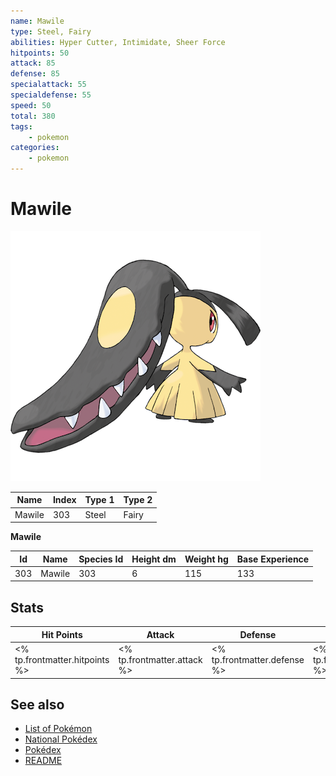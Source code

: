 ```yaml
---
name: Mawile
type: Steel, Fairy
abilities: Hyper Cutter, Intimidate, Sheer Force
hitpoints: 50
attack: 85
defense: 85
specialattack: 55
specialdefense: 55
speed: 50
total: 380
tags:
    - pokemon
categories:
    - pokemon
---
```


# Mawile


![Mawile](images/303.png)

| **Name** | **Index** | **Type 1** | **Type 2** |
|----|----|----|----|
| Mawile | 303 | Steel | Fairy  |

**Mawile** 




| **Id** | **Name** | **Species Id** | **Height dm** | **Weight hg** | **Base Experience** |
|--------|----------|----------------|------------|------------|---------------------|
| 303 | Mawile | 303 | 6 | 115 | 133 |



## Stats

| **Hit Points** | **Attack** | **Defense** | **Special Attack** | **Special Defense** | **Speed** | **Total** |
|----------------|------------|-------------|--------------------|---------------------|-----------|-----------|
| <% tp.frontmatter.hitpoints %> | <% tp.frontmatter.attack %> | <% tp.frontmatter.defense %> | <% tp.frontmatter.specialattack %> | <% tp.frontmatter.specialdefense %> | <% tp.frontmatter.speed %> | <% tp.frontmatter.total %> |

## See also

- [List of Pokémon](../pokemon.md)
- [National Pokédex](../national_pokedex.md)
- [Pokédex](../pokedex.md)
- [README](../README.md)
